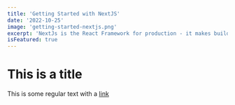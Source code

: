 ```yaml
---
title: 'Getting Started with NextJS'
date: '2022-10-25'
image: 'getting-started-nextjs.png'
excerpt: 'NextJs is the React Framework for production - it makes building fullstack React apps and sites a breeze and ships with built-in SSR.'
isFeatured: true
---
```


# This is a title

This is some regular text with a [link](https://github.com)